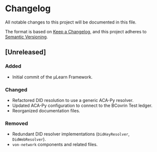 # Changelog

All notable changes to this project will be documented in this file.

The format is based on [Keep a Changelog](https://keepachangelog.com/en/1.0.0/),
and this project adheres to [Semantic Versioning](https://semver.org/spec/v2.0.0.html).

## [Unreleased]

### Added
- Initial commit of the μLearn Framework.

### Changed
- Refactored DID resolution to use a generic ACA-Py resolver.
- Updated ACA-Py configuration to connect to the BCovrin Test ledger.
- Reorganized documentation files.

### Removed
- Redundant DID resolver implementations (`DidKeyResolver`, `DidWebResolver`).
- `von-network` components and related files.